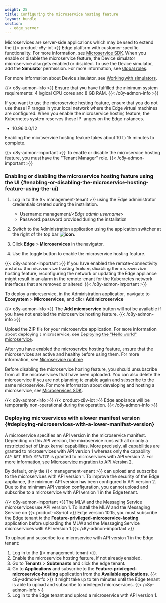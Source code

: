 ```yaml
---
weight: 25
title: Configuring the microservice hosting feature
layout: bundle
section:
  - edge_server
---
```


Microservices are server-side applications which may be used to extend the {{< product-c8y-iot >}} Edge platform with customer-specific functionality. For more information, see [Microservice SDK](/microservice-sdk/microservice-sdk-introduction/). When you enable or disable the microservice feature, the Device simulator microservice also gets enabled or disabled. To use the Device simulator, add the **Simulator** permission. For more information, see [Global roles](/standard-tenant/managing-permissions/#global-roles).

For more information about Device simulator, see [Working with simulators](/device-management-application/working-with-simulators/).

{{< c8y-admon-info >}}
Ensure that you have fulfilled the minimum system requirements: 4 logical CPU cores and 8 GB RAM.
{{< /c8y-admon-info >}}

If you want to use the microservice hosting feature, ensure that you do not use these IP ranges in your local network where the Edge virtual machines are configured. When you enable the microservice hosting feature, the Kubernetes system reserves these IP ranges on the Edge instances.
- 10.96.0.0/12

Enabling the microservice hosting feature takes about 10 to 15 minutes to complete.

{{< c8y-admon-important >}}
To enable or disable the microservice hosting feature, you must have the "Tenant Manager" role.
{{< /c8y-admon-important >}}

### Enabling or disabling the microservice hosting feature using the UI {#enabling-or-disabling-the-microservice-hosting-feature-using-the-ui}

1. Log in to the {{< management-tenant >}} using the Edge administrator credentials created during the installation.

	- Username: management/<*Edge admin username*>
	- Password: password provided during the installation
2. Switch to the Administration application using the application switcher at the right of the top bar **<img class="Default" src="/images/icons/switcher-icon.png" alt="icon" style="display: inline; float: none">**.
3. Click **Edge** > **Microservices** in the navigator.
4. Use the toggle button to enable the microservice hosting feature.

{{< c8y-admon-important >}}
If you have enabled the remote-connectivity and also the microservice hosting feature, disabling the microservice hosting feature, reconfiguring the network or updating the Edge appliance might result in an alarm in the remote tenant for the Kubernetes network interfaces that are removed or altered.
{{< /c8y-admon-important >}}

To deploy a microservice, in the Administration application, navigate to **Ecosystem** > **Microservices**, and click **Add microservice**.

{{< c8y-admon-info >}}
The **Add microservice** button will not be available if you have not enabled the microservice hosting feature.
{{< /c8y-admon-info >}}

Upload the ZIP file for your microservice application. For more information about deploying a microservice, see [Deploying the "Hello world" microservice](/microservice-sdk/java/#deploying-the-hello-world-microservice).

After you have enabled the microservice hosting feature, ensure that the microservices are active and healthy before using them. For more information, see [Microservice runtime](/microservice-sdk/general-aspects/#microservice-runtime).

Before disabling the microservice hosting feature, you should unsubscribe from all the microservices that have been uploaded.
You can also delete the microservice if you are not planning to enable again and subscribe to the same microservice.
For more information about developing and hosting a microservice, see [Microservices SDK](/microservice-sdk/microservice-sdk-introduction/).

{{< c8y-admon-info >}}
{{< product-c8y-iot >}} Edge appliance will be temporarily non-operational during the operation.
{{< /c8y-admon-info >}}

### Deploying microservices with a lower manifest version {#deploying-microservices-with-a-lower-manifest-version}

A microservice specifies an API version in the microservice manifest. Depending on this API version, the microservice runs with all or only a restricted set of Linux kernel capabilities. More precisely, all capabilities are granted to microservices with API version 1 whereas only the capability `CAP_NET_BIND_SERVICE` is granted to microservices with API version 2. For more information, see [Microservice migration to API Version 2](/microservice-sdk/general-aspects/#migration).

By default, only the {{< management-tenant >}} can upload and subscribe to the microservices with API version 1. To improve the security of the Edge appliance, the minimum API version has been configured to API version 2. Due to the minimum API version configuration, you cannot upload and subscribe to a microservice with API version 1 in the Edge tenant.

{{< c8y-admon-important >}}The MLW and the Messaging Service microservices use API version 1. To install the MLW and the Messaging Service on {{< product-c8y-iot >}} Edge version 10.15, you must subscribe the Edge tenant to the **Feature-privileged-microservice-hosting** application before uploading the MLW and the Messaging Service microservices with API version 1.{{< /c8y-admon-important >}}

To upload and subscribe to a microservice with API version 1 in the Edge tenant:

1. Log in to the {{< management-tenant >}}.
2. Enable the microservice hosting feature, if not already enabled.
3. Go to **Tenants** > **Subtenants** and click the edge tenant.
4. Go to **Applications** and subscribe to the **Feature-privileged-microservice-hosting** application from the **Available applications**.
   {{< c8y-admon-info >}} It might take up to ten minutes until the Edge tenant is able to upload and subscribe to privileged microservices. {{< /c8y-admon-info >}}
5. Log in to the Edge tenant and upload a microservice with API version 1.
